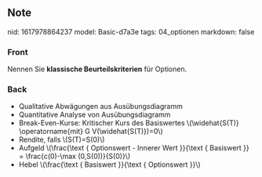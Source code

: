 ## Note
nid: 1617978864237
model: Basic-d7a3e
tags: 04_optionen
markdown: false

### Front
Nennen Sie <b>klassische Beurteilskriterien</b> für Optionen.

### Back
<div>
  <div>
    <ul>
      <li>Qualitative Abwägungen aus Ausübungsdiagramm
      <li>Quantitative Analyse von Ausübungsdiagramm
      <li>Break-Even-Kurse: Kritischer Kurs des Basiswertes
      \(\widehat{S(T)} \operatorname{mit} G V(\widehat{S(T)})=0\)
      <li>Rendite, falls \(S(T)=S(0)\)
      <li>Aufgeld \(\frac{\text { Optionswert - Innerer Wert
      }}{\text { Basiswert }} = \frac{c(0)-\max (0,S(0))}{S(0)}\)
      <li>Hebel \(\frac{\text { Basiswert }}{\text { Optionswert
      }}\)
    </ul>
  </div>
</div>
